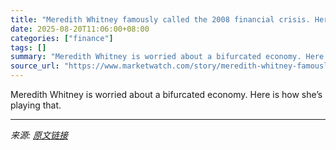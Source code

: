 ```yaml
---
title: "Meredith Whitney famously called the 2008 financial crisis. Here’s the new problem with the U.S. economy, she says"
date: 2025-08-20T11:06:00+08:00
categories: ["finance"]
tags: []
summary: "Meredith Whitney is worried about a bifurcated economy. Here is how she’s playing that."
source_url: "https://www.marketwatch.com/story/meredith-whitney-famously-called-the-2008-financial-crisis-heres-the-new-problem-with-the-u-s-economy-she-says-7b0aa8f9?mod=mw_rss_topstories"
---
```


Meredith Whitney is worried about a bifurcated economy. Here is how she’s playing that.

---

*来源: [原文链接](https://www.marketwatch.com/story/meredith-whitney-famously-called-the-2008-financial-crisis-heres-the-new-problem-with-the-u-s-economy-she-says-7b0aa8f9?mod=mw_rss_topstories)*
